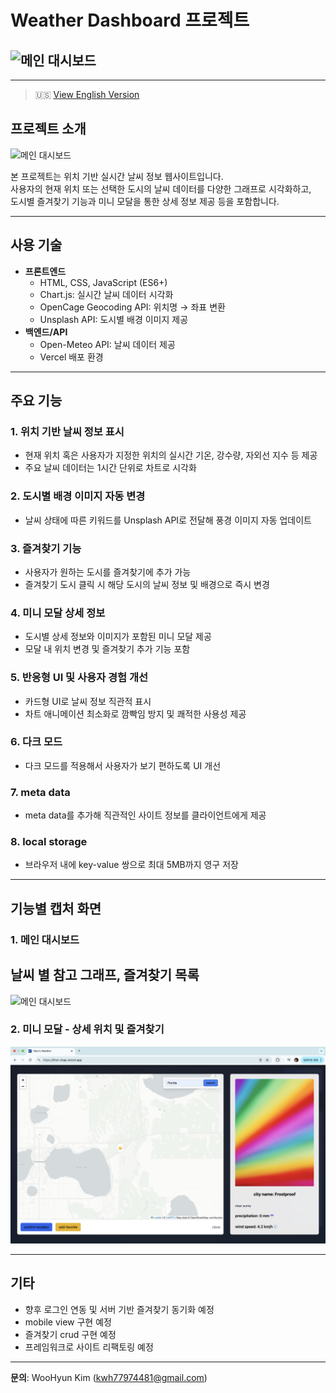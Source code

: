 # Weather Dashboard 프로젝트

## <img src="./public/favicon3.png" alt="메인 대시보드" width="120"/>

---

> 🇺🇸 [View English Version](./readME.md)

## 프로젝트 소개

![메인 대시보드](./screenshots/DashBoard.png)

본 프로젝트는 위치 기반 실시간 날씨 정보 웹사이트입니다.  
사용자의 현재 위치 또는 선택한 도시의 날씨 데이터를 다양한 그래프로 시각화하고,  
도시별 즐겨찾기 기능과 미니 모달을 통한 상세 정보 제공 등을 포함합니다.

---

## 사용 기술

- **프론트엔드**
  - HTML, CSS, JavaScript (ES6+)
  - Chart.js: 실시간 날씨 데이터 시각화
  - OpenCage Geocoding API: 위치명 → 좌표 변환
  - Unsplash API: 도시별 배경 이미지 제공
- **백엔드/API**
  - Open-Meteo API: 날씨 데이터 제공
  - Vercel 배포 환경

---

## 주요 기능

### 1. 위치 기반 날씨 정보 표시

- 현재 위치 혹은 사용자가 지정한 위치의 실시간 기온, 강수량, 자외선 지수 등 제공
- 주요 날씨 데이터는 1시간 단위로 차트로 시각화

### 2. 도시별 배경 이미지 자동 변경

- 날씨 상태에 따른 키워드를 Unsplash API로 전달해 풍경 이미지 자동 업데이트

### 3. 즐겨찾기 기능

- 사용자가 원하는 도시를 즐겨찾기에 추가 가능
- 즐겨찾기 도시 클릭 시 해당 도시의 날씨 정보 및 배경으로 즉시 변경

### 4. 미니 모달 상세 정보

- 도시별 상세 정보와 이미지가 포함된 미니 모달 제공
- 모달 내 위치 변경 및 즐겨찾기 추가 기능 포함

### 5. 반응형 UI 및 사용자 경험 개선

- 카드형 UI로 날씨 정보 직관적 표시
- 차트 애니메이션 최소화로 깜빡임 방지 및 쾌적한 사용성 제공

### 6. 다크 모드

- 다크 모드를 적용해서 사용자가 보기 편하도록 UI 개선

### 7. meta data

- meta data를 추가해 직관적인 사이트 정보를 클라이언트에게 제공

### 8. local storage

- 브라우저 내에 key-value 쌍으로 최대 5MB까지 영구 저장

---

## 기능별 캡처 화면

### 1. 메인 대시보드

## 날씨 별 참고 그래프, 즐겨찾기 목록

![메인 대시보드](./screenshots/main_dashboard.png)

### 2. 미니 모달 - 상세 위치 및 즐겨찾기

![미니 모달](./screenshots/mini_modal.png)

---

## 기타

- 향후 로그인 연동 및 서버 기반 즐겨찾기 동기화 예정
- mobile view 구현 예정
- 즐겨찾기 crud 구현 예정
- 프레임워크로 사이트 리팩토링 예정

---

**문의**: WooHyun Kim (kwh77974481@gmail.com)
